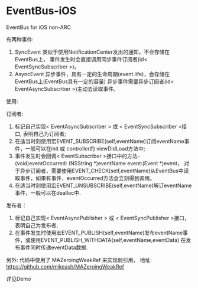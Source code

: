 EventBus-iOS
============

EventBus for iOS  non-ARC

有两种事件:
1. SyncEvent  类似于使用NotificationCenter发出的通知，不会存储在EventBus上，
              事件发生时会直接调用同步事件订阅者(id< EventSyncSubscriber >)。
2. AsyncEvent 异步事件，具有一定的生命周期(event.life)，会存储在EventBus上(EventBus具有一定的容量)
              异步事件需要异步订阅者(id< EventAsyncSubscriber >)主动去读取事件。

使用: 

订阅者:
  1. 标记自己实现< EventAsyncSubscriber > 或 < EventSyncSubscriber >接口, 表明自己为订阅者;
  2. 在适当时刻使用宏EVENT_SUBSCRIBE(self,eventName)订阅eventName事件，一般可以在init 或 controller的 viewDidLoad方法中;
  3. 事件发生时会回调< EventSubscriber >接口中的方法- (void)eventOccurred: (NSString *)eventName event:(Event *)event，
     对于异步订阅者，需要使用EVENT_CHECK(self,eventName)从EventBus中读取事件，如果有事件，eventOccurred方法会立刻得到调用。
  4. 在适当时刻使用宏EVENT_UNSUBSCRIBE(self,eventName)解订eventName事件，一般可以在dealloc中.
     
发布者：
  1. 标记自己实现< EventAsyncPublisher > 或 < EventSyncPublisher >接口，表明自己为发布者;
  2. 在事件发生时使用宏EVENT_PUBLISH(self,eventName)发布eventName事件，或使用EVENT_PUBLISH_WITHDATA(self,eventName,eventData)
     在发布事件同时传递eventData数据.

另外:
  代码中使用了 MAZeroingWeakRef 来实现弱引用， 地址: https://github.com/mikeash/MAZeroingWeakRef

详见Demo
